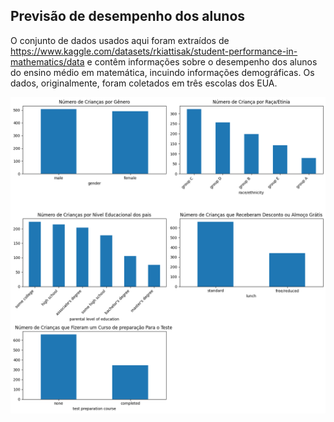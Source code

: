 ## Previsão de desempenho dos alunos

O conjunto de dados usados aqui foram extraídos de https://www.kaggle.com/datasets/rkiattisak/student-performance-in-mathematics/data e contêm informações sobre o desempenho dos alunos do ensino médio em matemática, incuindo informações demográficas. Os dados, originalmente, foram coletados em três escolas dos EUA. 

![Alt text](image.png)

